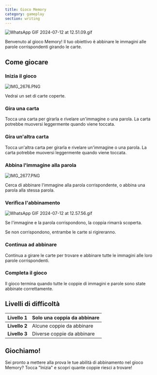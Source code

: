 ```yaml
---
title: Gioco Memory
category: gameplay
section: writing
---
```

![WhatsApp GIF 2024-07-12 at 12.51.09.gif](https://help.studycat.com/hc/article_attachments/34968069193497)


Benvenuto al gioco Memory! Il tuo obiettivo è abbinare le immagini alle parole corrispondenti girando le carte.


## Come giocare


### Inizia il gioco


![IMG_2676.PNG](https://help.studycat.com/hc/article_attachments/34822508065177)


Vedrai un set di carte coperte.


### Gira una carta


Tocca una carta per girarla e rivelare un'immagine o una parola. La carta potrebbe muoversi leggermente quando viene toccata.


### Gira un'altra carta


Tocca un'altra carta per girarla e rivelare un'immagine o una parola. La carta potrebbe muoversi leggermente quando viene toccata.


### Abbina l'immagine alla parola


![IMG_2677.PNG](https://help.studycat.com/hc/article_attachments/34822508072729)


Cerca di abbinare l'immagine alla parola corrispondente, o abbina una parola alla stessa parola.


### Verifica l'abbinamento


![WhatsApp GIF 2024-07-12 at 12.57.56.gif](https://help.studycat.com/hc/article_attachments/34968069197081)


Se l'immagine e la parola corrispondono, la coppia rimarrà scoperta.


Se non corrispondono, entrambe le carte si rigireranno.


### Continua ad abbinare


Continua a girare le carte per trovare e abbinare tutte le immagini alle loro parole corrispondenti.


### Completa il gioco


Il gioco termina quando tutte le coppie di immagini e parole sono state abbinate correttamente.


## Livelli di difficoltà




| **Livello 1** | Solo una coppia da abbinare |
| --- | --- |
| **Livello 2** | Alcune coppie da abbinare |
| **Livello 3** | Diverse coppie da abbinare |


## Giochiamo!


Sei pronto a mettere alla prova le tue abilità di abbinamento nel gioco Memory? Tocca "Inizia" e scopri quante coppie riesci a trovare!